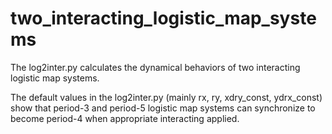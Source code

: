 # two_interacting_logistic_map_systems

The log2inter.py calculates the dynamical behaviors of two interacting logistic map systems. 

The default values in the log2inter.py (mainly rx, ry, xdry_const, ydrx_const) show that 
period-3 and period-5 logistic map systems can synchronize to become period-4 when appropriate
interacting applied.
